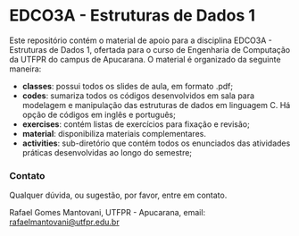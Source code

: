 # EDCO3A - Estruturas de Dados 1

Este repositório contém o material de apoio para a disciplina EDCO3A - Estruturas de Dados 1, ofertada para o curso de Engenharia de Computação da UTFPR do campus de Apucarana. O material é organizado da seguinte maneira:

* **classes**: possui todos os slides de aula, em formato .pdf;
* **codes**: sumariza todos os códigos desenvolvidos em sala para modelagem e manipulação das estruturas de dados em linguagem C. Há opção de códigos em inglês e português; 
* **exercises**: contém listas de exercícios para fixação e revisão;
* **material**: disponibiliza materiais complementares.
* **activities**: sub-diretório que contém todos os enunciados das atividades práticas desenvolvidas ao longo do semestre;

### Contato

Qualquer dúvida, ou sugestão, por favor, entre em contato.

Rafael Gomes Mantovani, UTFPR - Apucarana, email: rafaelmantovani@utfpr.edu.br
